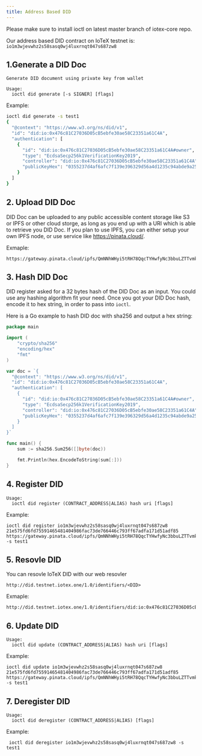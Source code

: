 ```yaml
---
title: Address Based DID
---
```


Please make sure to install ioctl on latest master branch of iotex-core repo.

Our address based DID contract on IoTeX testnet is: `io1m3wjevwhz2s58sasq0wj4luxrnqt047s687zw8`

## 1.Generate a DID Doc
```
Generate DID document using private key from wallet

Usage:
  ioctl did generate [-s SIGNER] [flags]
```
Example:
```bash
ioctl did generate -s test1
{
  "@context": "https://www.w3.org/ns/did/v1",
  "id": "did:io:0x476c81C27036D05cB5ebfe30ae58C23351a61C4A",
  "authentication": [
    {
      "id": "did:io:0x476c81C27036D05cB5ebfe30ae58C23351a61C4A#owner",
      "type": "EcdsaSecp256k1VerificationKey2019",
      "controller": "did:io:0x476c81C27036D05cB5ebfe30ae58C23351a61C4A",
      "publicKeyHex": "0355237d4af6afc7f139e396329d56a4d1235c94abde9a25782241774c06cccfb6"
    }
  ]
}
```

## 2. Upload DID Doc

DID Doc can be uploaded to any public accessible content storage like S3 or IPFS or other cloud storge, as long as you end up with a URI which is able to retrieve you DID Doc.
If you plan to use IPFS, you can either setup your own IPFS node, or use service like https://pinata.cloud/. 

Exmaple:
```
https://gateway.pinata.cloud/ipfs/QmNNhWHyi5tRH78QqcTYHwfyNc3bbuLZTTvmk3UhWdAWjG
```

## 3. Hash DID Doc

DID register asked for a 32 bytes hash of the DID Doc as an input. You could use any hashing algorithm fit your need. Once you got your DID Doc hash, encode it to hex string, in order to pass into `ioctl`.

Here is a Go example to hash DID doc with sha256 and output a hex string:
```go
package main

import (
	"crypto/sha256"
	"encoding/hex"
	"fmt"
)

var doc = `{
  "@context": "https://www.w3.org/ns/did/v1",
  "id": "did:io:0x476c81C27036D05cB5ebfe30ae58C23351a61C4A",
  "authentication": [
    {
      "id": "did:io:0x476c81C27036D05cB5ebfe30ae58C23351a61C4A#owner",
      "type": "EcdsaSecp256k1VerificationKey2019",
      "controller": "did:io:0x476c81C27036D05cB5ebfe30ae58C23351a61C4A",
      "publicKeyHex": "0355237d4af6afc7f139e396329d56a4d1235c94abde9a25782241774c06cccfb6"
    }
  ]
}`

func main() {
	sum := sha256.Sum256([]byte(doc))

	fmt.Println(hex.EncodeToString(sum[:]))
}
```

## 4. Register DID
```
Usage:
  ioctl did register (CONTRACT_ADDRESS|ALIAS) hash uri [flags]
```
Example:
```
ioctl did register io1m3wjevwhz2s58sasq0wj4luxrnqt047s687zw8 21e575fd6fd75591465481404986fac73de766446c793ff67adfa171d51adf85 https://gateway.pinata.cloud/ipfs/QmNNhWHyi5tRH78QqcTYHwfyNc3bbuLZTTvmk3UhWdAWjG -s test1
```
## 5. Resovle DID
You can resovle IoTeX DID with our web resovler
```
http://did.testnet.iotex.one/1.0/identifiers/<DID>
```
Exmaple:
```
http://did.testnet.iotex.one/1.0/identifiers/did:io:0x476c81C27036D05cB5ebfe30ae58C23351a61C4A
```

## 6. Update DID
```
Usage:
  ioctl did update (CONTRACT_ADDRESS|ALIAS) hash uri [flags]
```
Example:
```
ioctl did update io1m3wjevwhz2s58sasq0wj4luxrnqt047s687zw8 21e575fd6fd75591465481404986fac73de766446c793ff67adfa171d51adf85 https://gateway.pinata.cloud/ipfs/QmNNhWHyi5tRH78QqcTYHwfyNc3bbuLZTTvmk3UhWdAWjG -s test1
```

## 7. Deregister DID
```
Usage:
  ioctl did deregister (CONTRACT_ADDRESS|ALIAS) [flags]
```
Example:
```
 ioctl did deregister io1m3wjevwhz2s58sasq0wj4luxrnqt047s687zw8 -s test1
```
